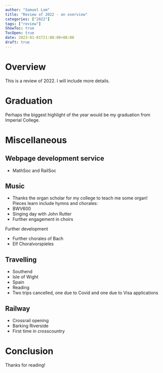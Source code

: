 ```yaml
---
author: "Samuel Lam"
title: "Review of 2022 - an overview"
categories: ["2022"]
tags: ["review"]
ShowToc: true
TocOpen: true
date: 2023-01-01T21:00:00+08:00
draft: true
---
```


# Overview
This is a review of 2022. I will include more details.

# Graduation
Perhaps the biggest highlight of the year would be my graduation from Imperial College.

# Miscellaneous
## Webpage development service
- MathSoc and RailSoc

## Music
- Thanks the organ scholar for my college to teach me some organ! Pieces learn include hymns and chorales:
- BWV600
- Singing day with John Rutter
- Further engagement in choirs

Further development
- Further chorales of Bach
- Elf Choralvorspieles

## Travelling
- Southend
- Isle of Wight
- Spain
- Reading
- Two trips cancelled, one due to Covid and one due to Visa applications

## Railway
- Crossrail opening
- Barking Riverside
- First time in crosscountry

# Conclusion
Thanks for reading!